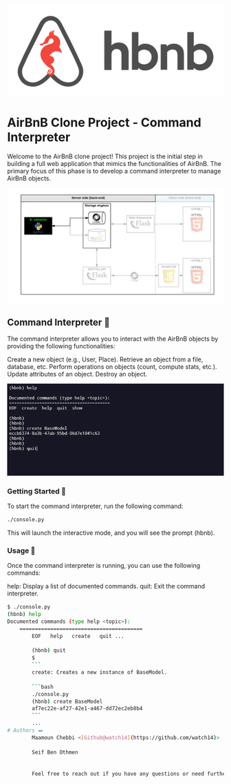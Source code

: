 
![hbnb](https://raw.githubusercontent.com/watch14/the-console/main/65f4a1dd9c51265f49d0.png)

# AirBnB Clone Project - Command Interpreter

Welcome to the AirBnB clone project! This project is the initial step in building a full web application that mimics the functionalities of AirBnB. The primary focus of this phase is to develop a command interpreter to manage AirBnB objects.

![hbnb](https://raw.githubusercontent.com/watch14/the-console/main/815046647d23428a14ca.png)

## Command Interpreter 🔳
The command interpreter allows you to interact with the AirBnB objects by providing the following functionalities:

Create a new object (e.g., User, Place).
Retrieve an object from a file, database, etc.
Perform operations on objects (count, compute stats, etc.).
Update attributes of an object.
Destroy an object.

![hbnb](https://raw.githubusercontent.com/watch14/the-console/main/Screenshot%202023-12-09%20095509.png)


### Getting Started 🧪
To start the command interpreter, run the following command:

```bash
./console.py
```

This will launch the interactive mode, and you will see the prompt (hbnb).


### Usage 📑
Once the command interpreter is running, you can use the following commands:

help: Display a list of documented commands.
quit: Exit the command interpreter.
```bash
$ ./console.py
(hbnb) help
Documented commands (type help <topic>):
	========================================
		EOF   help   create   quit ...

		(hbnb) quit
		$
		```
		create: Creates a new instance of BaseModel.

		```bash
		./console.py
		(hbnb) create BaseModel
		af7ec22e-af27-42e1-a467-dd72ec2eb8b4
		```
		...
# Authors ✒️
		Maamoun Chebbi <[Github@watch14](https://github.com/watch14)>

		Seif Ben Othmen


		Feel free to reach out if you have any questions or need further clarification on the project requirements. Thank you!
